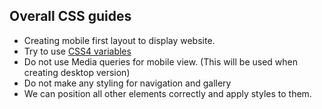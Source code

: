 ## Overall CSS guides

* Creating mobile first layout to display website.
* Try to use [CSS4 variables](https://developer.mozilla.org/en-US/docs/Web/CSS/Using_CSS_variables)
* Do not use Media queries for mobile view. (This will be used when creating desktop version)
* Do not make any styling for navigation and gallery
* We can position all other elements correctly and apply styles to them.
